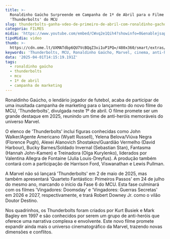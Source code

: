 ```yaml
---
title: >-
  Ronaldinho Gaúcho Surpreende em Campanha de 1º de Abril para o Filme
  'Thunderbolts' do MCU
slug: thunderbolts-ganha-vdeo-de-primeiro-de-abril-com-ronaldinho-gacho
categoria: FILMES
midia: 'https://www.youtube.com/embed/CWvq2e1Qih4?showinfo=0&enablejsapi=1'
tipoMidia: video
thumb: >-
  https://cdn.ome.lt/UXMATdbp6QU7VcBQqZ3xi1uP1PQ=/480x360/smart/extras/conteudos/IMG_4771.jpeg
keywords: 'Thunderbolts, MCU, Ronaldinho Gaúcho, Marvel, cinema, anti-heróis'
data: '2025-04-01T14:15:19.191Z'
tags:
  - ronaldinho gaúcho
  - thunderbolts
  - mcu
  - 1º de abril
  - campanha de marketing
---
```


Ronaldinho Gaúcho, o lendário jogador de futebol, acaba de participar de uma inusitada campanha de marketing para o lançamento do novo filme do MCU, 'Thunderbolts', divulgada neste 1º de abril. O filme promete ser um grande destaque em 2025, reunindo um time de anti-heróis memoráveis do universo Marvel.

O elenco de 'Thunderbolts' inclui figuras conhecidas como John Walker/Agente Americano (Wyatt Russell), Yelena Belova/Viúva Negra (Florence Pugh), Alexei Alanovich Shostakov/Guardião Vermelho (David Harbour), Bucky Barnes/Soldado Invernal (Sebastian Stan), Fantasma (Hannah John-Kamen) e Treinadora (Olga Kurylenko), liderados por Valentina Allegra de Fontaine (Julia Louis-Dreyfus). A produção também contará com a participação de Harrison Ford, Viswanathan e Lewis Pullman.

A Marvel não só lançará 'Thunderbolts' em 2 de maio de 2025, mas também apresentará 'Quarteto Fantástico: Primeiros Passos' em 24 de julho do mesmo ano, marcando o início da Fase 6 do MCU. Esta fase culminará com os filmes 'Vingadores: Doomsday' e 'Vingadores: Guerras Secretas' em 2026 e 2027, respectivamente, e trará Robert Downey Jr. como o vilão Doutor Destino.

Nos quadrinhos, os Thunderbolts foram criados por Kurt Busiek e Mark Bagley em 1997 e são conhecidos por serem um grupo de anti-heróis que oferece uma narrativa complexa e envolvente. Este novo filme promete expandir ainda mais o universo cinematográfico da Marvel, trazendo novas dimensões e conflitos.
